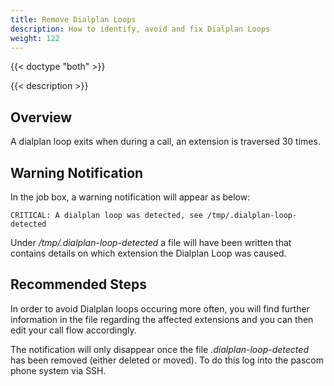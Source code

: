 ```yaml
---
title: Remove Dialplan Loops
description: How to identify, avoid and fix Dialplan Loops
weight: 122
---
```


{{< doctype "both"  >}}

{{< description >}}

## Overview

A dialplan loop exits when during a call, an extension is traversed 30 times.

<!--FIXME wann kann das passieren
abwurf von einer team a nach team b
rufumleitung im kreis -> testen -->

## Warning Notification

In the job box, a warning notification will appear as below:

    CRITICAL: A dialplan loop was detected, see /tmp/.dialplan-loop-detected

Under */tmp/.dialplan-loop-detected* a file will have been written that contains details on which extension the Dialplan Loop was caused.

## Recommended Steps

In order to avoid Dialplan loops occuring more often, you will find further information in the file regarding the affected extensions and you can then edit your call flow accordingly.

<!--FIXME beispiel-->

The notification will only disappear once the file *.dialplan-loop-detected* has been removed (either deleted or moved). To do this log into the pascom phone system via SSH.
